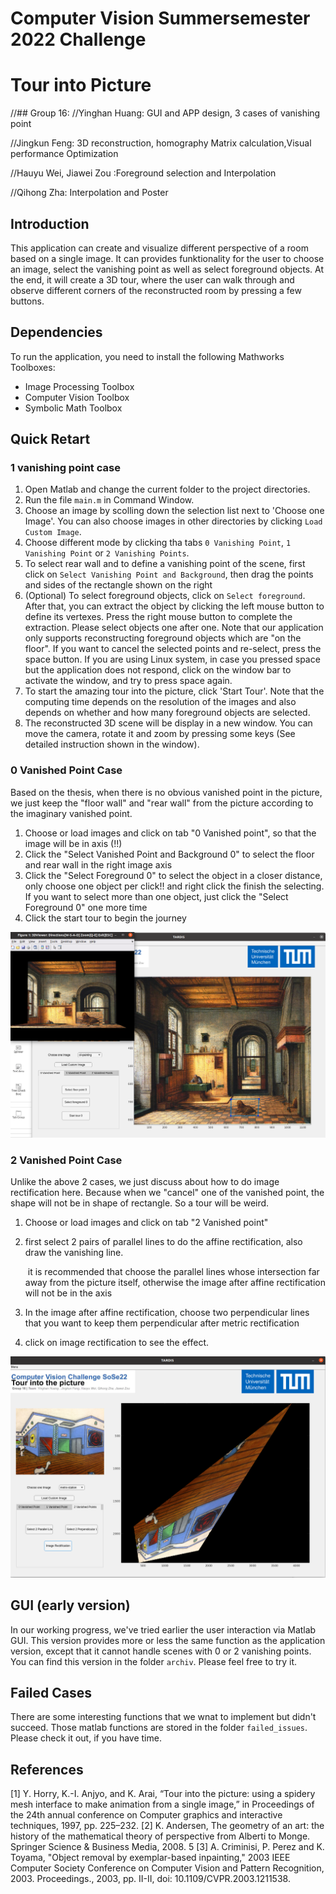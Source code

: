 # Computer Vision Summersemester 2022 Challenge
# Tour into Picture
//## Group 16: 
//Yinghan Huang: GUI and APP design, 3 cases of vanishing point 

//Jingkun Feng: 3D reconstruction, homography Matrix calculation,Visual performance Optimization 

//Hauyu Wei, Jiawei Zou :Foreground selection and Interpolation

//Qihong Zha: Interpolation and Poster

## Introduction
This application can create and visualize different perspective of a room based
on a single image. It can provides funktionality for the user to choose an image, 
select the vanishing point as well as select foreground objects. At the end, 
it will create a 3D tour, where the user can walk through and observe different 
corners of the reconstructed room by pressing a few buttons.

## Dependencies
To run the application, you need to install the following Mathworks Toolboxes:
- Image Processing Toolbox
- Computer Vision Toolbox
- Symbolic Math Toolbox

## Quick Retart

### 1 vanishing point case

1. Open Matlab and change the current folder to the project directories.
2. Run the file `main.m` in Command Window.
3. Choose an image by scolling down the selection list next to 'Choose one Image'.
   You can also choose images in other directories by clicking `Load Custom Image`.
4. Choose different mode by clicking tha tabs `0 Vanishing Point`, 
   `1 Vanishing Point` or `2 Vanishing Points`.
5. To select rear wall and to define a vanishing point of the scene, 
   first click on `Select Vanishing Point and Background`, then drag the
   points and sides of the rectangle shown on the right
6. (Optional) To select foreground objects, click on `Select foreground`. After
   that, you can extract the object by clicking the left mouse button to define 
   its vertexes. Press the right mouse button to complete 
   the extraction. Please select objects one after one. Note that our application
   only supports reconstructing foreground objects which are "on the floor".
   If you want to cancel the selected points and re-select, press the space button.
   If you are using Linux system, in case you pressed space but the application does
   not respond, click on the window bar to activate the window, and try to press
   space again.
7. To start the amazing tour into the picture, click 'Start Tour'.
   Note that the computing time depends on the resolution of the images and 
   also depends on whether and how many foreground objects are selected.
8. The reconstructed 3D scene will be display in a new window. You can move
   the camera, rotate it and zoom by pressing some keys (See detailed
   instruction shown in the window).

### 0 Vanished Point Case

Based on the thesis, when there is no obvious vanished point in the picture, we just keep the "floor wall" and "rear wall"  from the picture according to the imaginary vanished point.

1. Choose or load images and click on tab "0 Vanished point", so that the image will be in axis (!!)
2. Click the "Select Vanished Point and Background 0" to select the floor and rear wall in the right image axis
3. Click the "Select Foreground 0" to select the object in a closer distance, only choose one object per click!! and right click the finish the selecting. If you want to select more than one object, just click the "Select Foreground 0" one more time
4. Click the start tour to begin the journey

![image-20220719003035420](Project/Readme.assets/image-20220719003035420.png)


### 2 Vanished Point Case

Unlike the above 2 cases, we just discuss about how to do image rectification here. Because when we "cancel" one of the vanished point, the shape will not be in shape of rectangle. So a tour will be weird. 

1. Choose or load images and click on tab "2 Vanished point"

2. first select 2 pairs of parallel lines to do the affine rectification, also draw the vanishing line. 

   ​	it is recommended that choose the parallel lines whose intersection far away from the picture itself, otherwise the image after affine rectification will not be in the axis

3. In the image after affine rectification, choose two perpendicular lines that you want to keep them perpendicular after metric rectification

4. click on image rectification to see the effect.

![image-20220719011018151](Project/Readme.assets/image-20220719011018151.png)


## GUI (early version)
In our working progress, we've tried earlier the user interaction via Matlab GUI.
This version provides more or less the same function as the application version,
except that it cannot handle scenes with 0 or 2 vanishing points.
You can find this version in the folder `archiv`. Please feel free to try it.

## Failed Cases
There are some interesting functions that we wnat to implement but didn't succeed.
Those matlab functions are stored in the folder `failed_issues`. Please check it out, if you have time.


## References
[1] Y. Horry, K.-I. Anjyo, and K. Arai, “Tour into the picture: using a spidery mesh interface to make animation from a single image,” in Proceedings of the 24th annual conference on Computer graphics and interactive techniques, 1997, pp. 225–232.
[2] K. Andersen, The geometry of an art: the history of the mathematical theory of perspective from Alberti to Monge. Springer Science & Business Media, 2008. 5
[3] A. Criminisi, P. Perez and K. Toyama, "Object removal by exemplar-based inpainting," 2003 IEEE Computer Society Conference on Computer Vision and Pattern Recognition, 2003. Proceedings., 2003, pp. II-II, doi: 10.1109/CVPR.2003.1211538.



